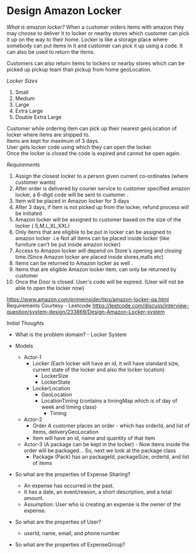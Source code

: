 # Design Amazon Locker

*What is amazon locker?*
When a customer orders items with amazon they may choose to deliver it to locker or nearby stores which customer can
pick it up on the way to their home.
Locker is like a storage place where somebody can put items in it and customer can pick it up using a code. It can also
be used to return the items.

Customers can also return items to lockers or nearby stores which can be picked up pickup team than pickup from home
geoLocation.

*Locker Sizes*

1. Small
2. Medium
3. Large
4. Extra Large
5. Double Extra Large

Customer while ordering item can pick up their nearest geoLocation of locker where items are shipped to.   
Items are kept for maximum of 3 days.  
User gets locker code using which they can open the locker.  
Once the locker is closed the code is expired and cannot be open again.

*Requirements*

1. Assign the closest locker to a person given current co-ordinates (where customer wants)
2. After order is delivered by courier service to customer specified amazon locker, a 6-digit code will be sent to
   customer .
3. Item will be placed in Amazon locker for 3 days
4. After 3 days, if Item is not picked up from the locker, refund process will be initiated
5. Amazon locker will be assigned to customer based on the size of the locker ( S,M,L,XL,XXL)
6. Only items that are eligible to be put in locker can be assigned to amazon locker .i.e Not all items can be placed
   inside locker (like furniture can't be put inside amazon locker)
7. Access to Amazon locker will depend on Store's opening and closing time.(Since Amazon locker are placed inside
   stores,malls etc)
8. Items can be returned to Amazon locker as well .
9. Items that are eligible Amazon locker item, can only be returned by customer
10. Once the Door is closed. User's code will be expired. (User will not be able to open the locker now)

https://www.amazon.com/primeinsider/tips/amazon-locker-qa.html  
Requirements Courtesy - Leetcode
https://leetcode.com/discuss/interview-question/system-design/233869/Design-Amazon-Locker-system

*Initial Thoughts*

* What is the problem domain? - Locker System
* Models
    * Actor-1
        * Locker (Each locker will have an id, it will have standard size, current state of the locker and also the
          locker
          location)
            * LockerSize
            * LockerState
        * LockerLocation
            * GeoLocation
            * LocationTiming (contains a timingMap which is of day of week and timing class)
                * Timing
    * Actor-2
        * Order A customer places an order - which has orderId, and list of items, deliveryGeoLocation
        * Item will have an id, name and quantity of that item
    * Actor-3 (A package can be kept in the locker) - Now items inside the order will be packaged... So, next we look at
      the package class
        * Package (Pack) has an packageId, packageSize, orderId, and list of items

* So what are the properties of Expense Sharing?
    * An expense has occurred in the past.
    * It has a date, an event/reason, a short description, and a total amount.
    * Assumption: User who is creating an expense is the owner of the expense.
* So what are the properties of User?
    * userId, name, email, and phone number
* So what are the properties of ExpenseGroup?